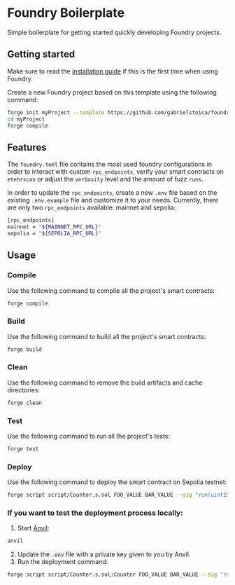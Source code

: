 # Foundry Boilerplate

Simple boilerplate for getting started quickly developing Foundry projects.

## Getting started

Make sure to read the [installation guide](https://book.getfoundry.sh/getting-started/installation) if this is the first
time when using Foundry.

Create a new Foundry project based on this template using the following command:

```bash
forge init myProject --template https://github.com/gabrielstoica/foundry-boilerplate/
cd myProject
forge compile
```

## Features

The `foundry.toml` file contains the most used foundry configurations in order to interact with custom `rpc_endpoints`,
verify your smart contracts on `etehrscan` or adjust the `verbosity` level and the amount of fuzz `runs`.

In order to update the `rpc_endpoints`, create a new `.env` file based on the existing `.env.example` file and customize
it to your needs. Currently, there are only two `rpc_endpoints` available: mainnet and sepolia:

```bash
[rpc_endpoints]
mainnet = "${MAINNET_RPC_URL}"
sepolia = "${SEPOLIA_RPC_URL}"
```

## Usage

### Compile

Use the following command to compile all the project's smart contracts:

```bash
forge compile
```

### Build

Use the following command to build all the project's smart contracts:

```bash
forge build
```

### Clean

Use the following command to remove the build artifacts and cache directories:

```bash
forge clean
```

### Test

Use the following command to run all the project's tests:

```bash
forge test
```

### Deploy

Use the following command to deploy the smart contract on Sepolia testnet:

```bash
forge script script/Counter.s.sol FOO_VALUE BAR_VALUE --sig "run(uint256,string)" --rpc-url sepolia --broadcast --verify
```

### If you want to test the deployment process locally:

1. Start [Anvil](https://book.getfoundry.sh/anvil/):

```bash
anvil
```

2. Update the `.env` file with a private key given to you by Anvil.
3. Run the deployment command:

```bash
forge script script/Counter.s.sol:Counter FOO_VALUE BAR_VALUE --sig "run(uint256,string)" --fork-url http://localhost:8545 --broadcast
```

